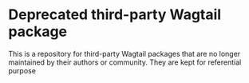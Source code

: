 # Deprecated third-party Wagtail package

This is a repository for third-party Wagtail packages that are no longer maintained by their authors or community.
They are kept for referential purpose
